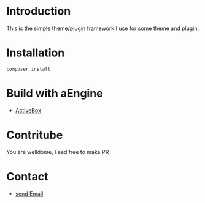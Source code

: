 # Introduction

This is the simple theme/plugin framework I use for some theme and plugin.

# Installation

`composer install`

# Build with aEngine

* [ActiveBox](https://github.com/nguyenvanduocit/ActiveBox/)

# Contritube

You are welldome, Feed free to make PR

# Contact

* [send Email](mailto:nvduoc@senviet.org)
